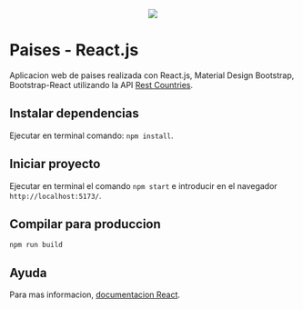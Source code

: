 <p align="center">
  <a href="https://www.buymeacoffee.com/cmur"><img src="https://img.buymeacoffee.com/button-api/?text=Buy me a coffee&emoji=&slug=cmur&button_colour=FFDD00&font_colour=000000&font_family=Cookie&outline_colour=000000&coffee_colour=ffffff"></a>
</p>

# Paises - React.js
Aplicacion web de paises realizada con React.js, Material Design Bootstrap, Bootstrap-React utilizando la API [Rest Countries](http://restcountries.com/).

## Instalar dependencias
Ejecutar en terminal comando: `npm install`.

## Iniciar proyecto
Ejecutar en terminal el comando `npm start` e introducir en el navegador `http://localhost:5173/`.

## Compilar para produccion
`npm run build`

## Ayuda
Para mas informacion, [documentacion React](https://reactjs.org/).